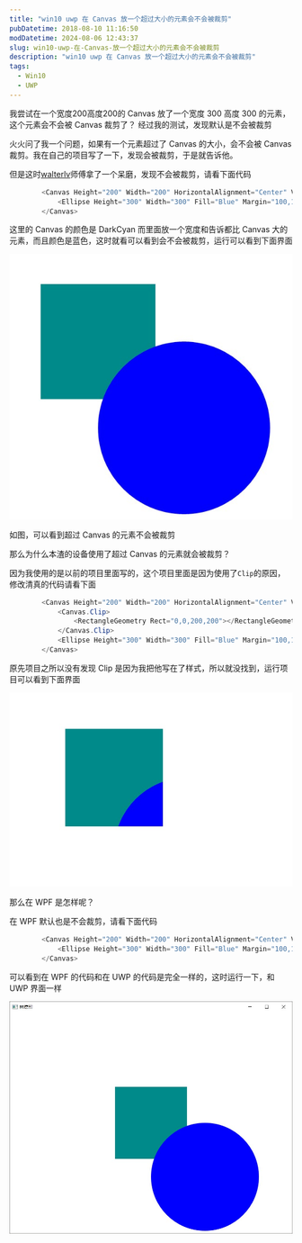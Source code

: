 ```yaml
---
title: "win10 uwp 在 Canvas 放一个超过大小的元素会不会被裁剪"
pubDatetime: 2018-08-10 11:16:50
modDatetime: 2024-08-06 12:43:37
slug: win10-uwp-在-Canvas-放一个超过大小的元素会不会被裁剪
description: "win10 uwp 在 Canvas 放一个超过大小的元素会不会被裁剪"
tags:
  - Win10
  - UWP
---
```





我尝试在一个宽度200高度200的 Canvas 放了一个宽度 300 高度 300 的元素，这个元素会不会被 Canvas 裁剪了？
经过我的测试，发现默认是不会被裁剪

<!--more-->


<!-- CreateTime:2018/8/10 19:16:50 -->


火火问了我一个问题，如果有一个元素超过了 Canvas 的大小，会不会被 Canvas 裁剪。我在自己的项目写了一下，发现会被裁剪，于是就告诉他。

但是这时[walterlv](https://walterlv.github.io/ )师傅拿了一个呆磨，发现不会被裁剪，请看下面代码

```csharp
        <Canvas Height="200" Width="200" HorizontalAlignment="Center" VerticalAlignment="Center" Background="DarkCyan">
            <Ellipse Height="300" Width="300" Fill="Blue" Margin="100,100,100,100" />
        </Canvas>
```

这里的 Canvas 的颜色是 DarkCyan 而里面放一个宽度和告诉都比 Canvas 大的元素，而且颜色是蓝色，这时就看可以看到会不会被裁剪，运行可以看到下面界面

<!-- ![](images/img-win10 uwp 在 Canvas 放一个超过大小的元素会不会被裁剪0.png) -->

![](images/img-modify-038d4a7cb71539673434f0c36902a568.png)

如图，可以看到超过 Canvas 的元素不会被裁剪

那么为什么本渣的设备使用了超过 Canvas 的元素就会被裁剪？

因为我使用的是以前的项目里面写的，这个项目里面是因为使用了`Clip`的原因，修改清真的代码请看下面

```csharp
        <Canvas Height="200" Width="200" HorizontalAlignment="Center" VerticalAlignment="Center" Background="DarkCyan">
            <Canvas.Clip>
                <RectangleGeometry Rect="0,0,200,200"></RectangleGeometry>
            </Canvas.Clip>
            <Ellipse Height="300" Width="300" Fill="Blue" Margin="100,100,100,100" />
        </Canvas>
```

原先项目之所以没有发现 Clip 是因为我把他写在了样式，所以就没找到，运行项目可以看到下面界面

<!-- ![](images/img-win10 uwp 在 Canvas 放一个超过大小的元素会不会被裁剪1.png) -->

![](images/img-modify-9b91e0cfe69f6f674df7a466b8feea40.png)

那么在 WPF 是怎样呢？

在 WPF 默认也是不会裁剪，请看下面代码

```csharp
        <Canvas Height="200" Width="200" HorizontalAlignment="Center" VerticalAlignment="Center" Background="DarkCyan">
            <Ellipse Height="300" Width="300" Fill="Blue" Margin="100,100,100,100" />
        </Canvas>
```

可以看到在 WPF 的代码和在 UWP 的代码是完全一样的，这时运行一下，和 UWP 界面一样

<!-- ![](images/img-win10 uwp 在 Canvas 放一个超过大小的元素会不会被裁剪2.png) -->

![](images/img-modify-aea75fecc9db7cb039eeff545427fabe.png)

